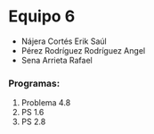 # Equipo 6

- Nájera Cortés Erik Saúl
- Pérez Rodríguez Rodríguez Angel
- Sena Arrieta Rafael
### Programas:

1. Problema 4.8
2. PS 1.6
3. PS 2.8
